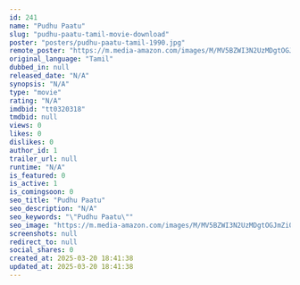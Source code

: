 ```yaml
---
id: 241
name: "Pudhu Paatu"
slug: "pudhu-paatu-tamil-movie-download"
poster: "posters/pudhu-paatu-tamil-1990.jpg"
remote_poster: "https://m.media-amazon.com/images/M/MV5BZWI3N2UzMDgtOGJmZi00N2IyLWI0ZTgtYjU3NGQxN2ExYjlmXkEyXkFqcGdeQXVyMjA4OTI5NDQ@._V1_SX300.jpg"
original_language: "Tamil"
dubbed_in: null
released_date: "N/A"
synopsis: "N/A"
type: "movie"
rating: "N/A"
imdbid: "tt0320318"
tmdbid: null
views: 0
likes: 0
dislikes: 0
author_id: 1
trailer_url: null
runtime: "N/A"
is_featured: 0
is_active: 1
is_comingsoon: 0
seo_title: "Pudhu Paatu"
seo_description: "N/A"
seo_keywords: "\"Pudhu Paatu\""
seo_image: "https://m.media-amazon.com/images/M/MV5BZWI3N2UzMDgtOGJmZi00N2IyLWI0ZTgtYjU3NGQxN2ExYjlmXkEyXkFqcGdeQXVyMjA4OTI5NDQ@._V1_SX300.jpg"
screenshots: null
redirect_to: null
social_shares: 0
created_at: 2025-03-20 18:41:38
updated_at: 2025-03-20 18:41:38
---
```


